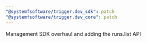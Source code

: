 ```yaml
---
"@systemfsoftware/trigger.dev_sdk": patch
"@systemfsoftware/trigger.dev_core": patch
---
```


Management SDK overhaul and adding the runs.list API
